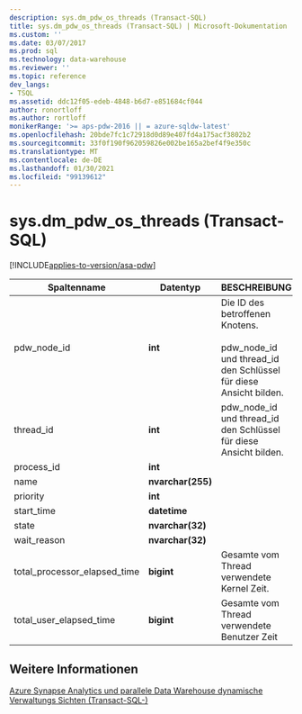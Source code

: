 ```yaml
---
description: sys.dm_pdw_os_threads (Transact-SQL)
title: sys.dm_pdw_os_threads (Transact-SQL) | Microsoft-Dokumentation
ms.custom: ''
ms.date: 03/07/2017
ms.prod: sql
ms.technology: data-warehouse
ms.reviewer: ''
ms.topic: reference
dev_langs:
- TSQL
ms.assetid: ddc12f05-edeb-4848-b6d7-e851684cf044
author: ronortloff
ms.author: rortloff
monikerRange: '>= aps-pdw-2016 || = azure-sqldw-latest'
ms.openlocfilehash: 20bde7fc1c72918d0d89e407fd4a175acf3802b2
ms.sourcegitcommit: 33f0f190f962059826e002be165a2bef4f9e350c
ms.translationtype: MT
ms.contentlocale: de-DE
ms.lasthandoff: 01/30/2021
ms.locfileid: "99139612"
---
```

# <a name="sysdm_pdw_os_threads-transact-sql"></a>sys.dm_pdw_os_threads (Transact-SQL)
[!INCLUDE[applies-to-version/asa-pdw](../../includes/applies-to-version/asa-pdw.md)]

  
  
|Spaltenname|Datentyp|BESCHREIBUNG|Range|  
|-----------------|---------------|-----------------|-----------|  
|pdw_node_id|**int**|Die ID des betroffenen Knotens.<br /><br /> pdw_node_id und thread_id den Schlüssel für diese Ansicht bilden.|Weitere Informationen finden Sie unter node_id in [sys.dm_pdw_nodes &#40;Transact-SQL-&#41;](../../relational-databases/system-dynamic-management-views/sys-dm-pdw-nodes-transact-sql.md).|  
|thread_id|**int**|pdw_node_id und thread_id den Schlüssel für diese Ansicht bilden.||  
|process_id|**int**|||  
|name|**nvarchar(255)**|||  
|priority|**int**|||  
|start_time|**datetime**|||  
|state|**nvarchar(32)**|||  
|wait_reason|**nvarchar(32)**|||  
|total_processor_elapsed_time|**bigint**|Gesamte vom Thread verwendete Kernel Zeit.||  
|total_user_elapsed_time|**bigint**|Gesamte vom Thread verwendete Benutzer Zeit||  
  
## <a name="see-also"></a>Weitere Informationen  
 [Azure Synapse Analytics und parallele Data Warehouse dynamische Verwaltungs Sichten &#40;Transact-SQL-&#41;](../../relational-databases/system-dynamic-management-views/sql-and-parallel-data-warehouse-dynamic-management-views.md)  
  
  
